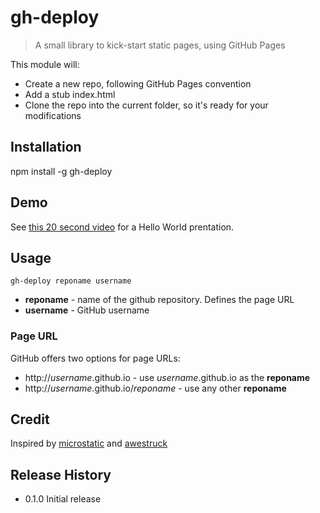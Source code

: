 # gh-deploy

> A small library to kick-start static pages, using GitHub Pages

This module will:

* Create a new repo, following GitHub Pages convention
* Add a stub index.html
* Clone the repo into the current folder, so it's ready for your modifications

## Installation

  npm install -g gh-deploy

## Demo

See [this 20 second video](http://youtu.be/vJlg-0y2fTY) for a Hello World prentation.

## Usage

```
gh-deploy reponame username
```

* **reponame** - name of the github repository. Defines the page URL
* **username** - GitHub username

### Page URL

GitHub offers two options for page URLs:

* http://*username*.github.io - use *username*.github.io as the **reponame**
* http://*username*.github.io/*reponame* - use any other **reponame**

## Credit
Inspired by [microstatic](https://github.com/moredip/microstatic) and [awestruck](http://awestruct.org/)

## Release History

* 0.1.0 Initial release
